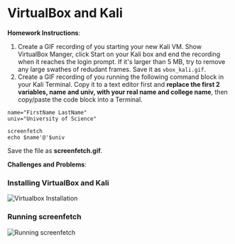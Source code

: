 # VirtualBox and Kali

**Homework Instructions**: 

1. Create a GIF recording of you starting your new Kali VM. Show VirtualBox Manger, click Start on your Kali box and end the recording when it reaches the login prompt. If it's larger than 5 MB, try to remove any large swathes of redudant frames. Save it as `vbox_kali.gif`.
2. Create a GIF recording of you running the following command block in your Kali Terminal. Copy it to a text editor first and **replace the first 2 variables, name and univ, with your real name and college name**, then copy/paste the code block into a Terminal. 

```
name="FirstName LastName"
univ="University of Science"

screenfetch
echo $name'@'$univ
```

Save the file as **screenfetch.gif**.

**Challenges and Problems**: 

### Installing VirtualBox and Kali
<img src="https://github.com/Makia98/cybersecurity_codepath_homework/blob/virtualbox_kali/vbox_kali.gif" alt="Virtualbox Installation">
 
### Running screenfetch
<img src="https://github.com/Makia98/cybersecurity_codepath_homework/blob/virtualbox_kali/screenfetch.gif1.gif" alt="Running screenfetch">
